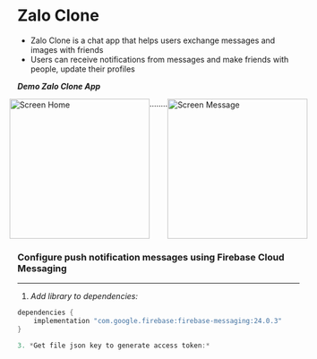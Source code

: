 # Zalo Clone
- Zalo Clone is a chat app that helps users exchange messages and images with friends
- Users can receive notifications from messages and make friends with people, update their profiles

***Demo Zalo Clone App***
<div style="display: flex; justify-content: center;">
  <img src="https://github.com/user-attachments/assets/dace1fce-7f7c-4732-9b94-10975e807bd1" alt="Screen Home" width="250""/>
  ........
  <img src="https://github.com/user-attachments/assets/c04bf373-8642-43d0-97ca-68d387c24081" alt="Screen Message" width="250"/>
</div>


### Configure push notification messages using Firebase Cloud Messaging
***
1. *Add library to dependencies:*


```gradle
dependencies {
    implementation "com.google.firebase:firebase-messaging:24.0.3"
}

3. *Get file json key to generate access token:*
